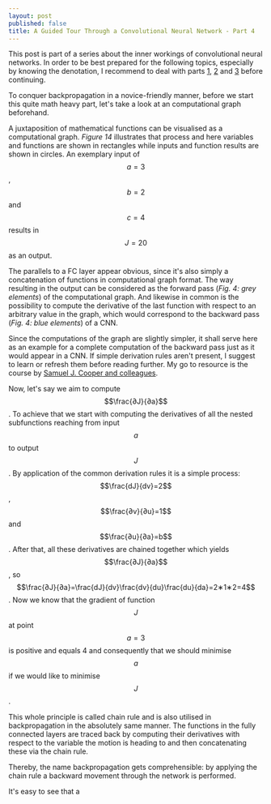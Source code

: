 ```yaml
---
layout: post
published: false
title: A Guided Tour Through a Convolutional Neural Network - Part 4
---
```

This post is part of a series about the inner workings of convolutional neural networks. In order to be best prepared for the following topics, especially by knowing the denotation, I recommend to deal with parts [1](https://vinpetersen.github.io/2018-11-23-a-guided-tour-through-a-convolutional-neural-network-part-1/), [2](https://vinpetersen.github.io/2018-11-25-a-guided-tour-through-a-convolutional-neural-network-part-2/) and [3](https://vinpetersen.github.io/2019-11-29-a-guided-tour-through-a-convolutional-neural-network-part-3/) before continuing.

To conquer backpropagation in a novice-friendly manner, before we start this quite math heavy part, let's take a look at an computational graph beforehand.

A juxtaposition of mathematical functions can be visualised as a computational graph. *Figure 14* illustrates that process and here variables and functions are shown in rectangles while inputs and function results are shown in circles. An exemplary input of $$a=3$$, $$b=2$$ and $$c=4$$ results in $$J=20$$ as an output.

The parallels to a FC layer appear obvious, since it's also simply a concatenation of functions in computational graph format. The way resulting in the output can be considered as the forward pass (*Fig. 4: grey elements*) of the computational graph. And likewise in common is the possibility to compute the derivative of the last function with respect to an arbitrary value in the graph, which would correspond to the backward pass (*Fig. 4: blue elements*) of a CNN.

Since the computations of the graph are slightly simpler, it shall serve here as an example for a complete computation of the backward pass just as it would appear in a CNN. If simple derivation rules aren't present, I suggest to learn or refresh them before reading further. My go to resource is the course by [Samuel J. Cooper and colleagues](https://www.coursera.org/learn/multivariate-calculus-machine-learning).

Now, let's say we aim to compute $$\frac{∂J}{∂a}$$. To achieve that we start with computing the derivatives of all the nested subfunctions reaching from input $$a$$ to output $$J$$. By application of the common derivation rules it is a simple process: $$\frac{dJ}{dv}=2$$, $$\frac{∂v}{∂u}=1$$ and $$\frac{∂u}{∂a}=b$$. After that, all these derivatives are chained together which yields $$\frac{∂J}{∂a}$$, so $$\frac{∂J}{∂a}=\frac{dJ}{dv}\frac{dv}{du}\frac{du}{da}=2∗1∗2=4$$. Now we know that the gradient of function $$J$$ at point $$a=3$$ is positive and equals 4 and consequently that we should minimise $$a$$ if we would like to minimise $$J$$. 

This whole principle is called chain rule and is also utilised in backpropagation in the absolutely same manner. The functions in the fully connected layers are traced back by computing their derivatives with respect to the variable the motion is heading to and then concatenating these via the chain rule.



Thereby, the name backpropagation gets comprehensible: by applying the chain rule a backward movement through the network is performed.










It's easy to see that a 
